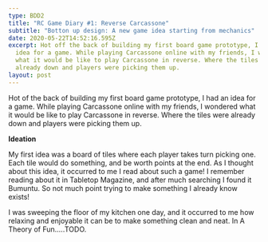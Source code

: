 ```yaml
---
type: BDD2
title: "RC Game Diary #1: Reverse Carcassone"
subtitle: "Botton up design: A new game idea starting from mechanics"
date: 2020-05-22T14:52:16.595Z
excerpt: Hot off the back of building my first board game prototype, I had an
  idea for a game. While playing Carcassone online with my friends, I wondered
  what it would be like to play Carcassone in reverse. Where the tiles were
  already down and players were picking them up.
layout: post
---
```

Hot of the back of building my first board game prototype, I had an idea for a game. While playing Carcassone online with my friends, I wondered what it would be like to play Carcassone in reverse. Where the tiles were already down and players were picking them up.

**Ideation**

My first idea was a board of tiles where each player takes turn picking one. Each tile would do something, and be worth points at the end. As I thought about this idea, it occurred to me I read about such a game! I remember reading about it in Tabletop Magazine, and after much searching I found it Bumuntu. So not much point trying to make something I already know exists!

I was sweeping the floor of my kitchen one day, and it occurred to me how relaxing and enjoyable it can be to make something clean and neat. In A Theory of Fun.....TODO.